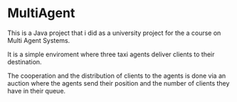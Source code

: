 # MultiAgent
This is a Java project that i did as a university project for the a course
on Multi Agent Systems.

It is a simple enviroment where three taxi agents deliver clients to their
destination.

The cooperation and the distribution of clients to the agents is done via
an auction where the agents send their position and the number of clients
they have in their queue.
